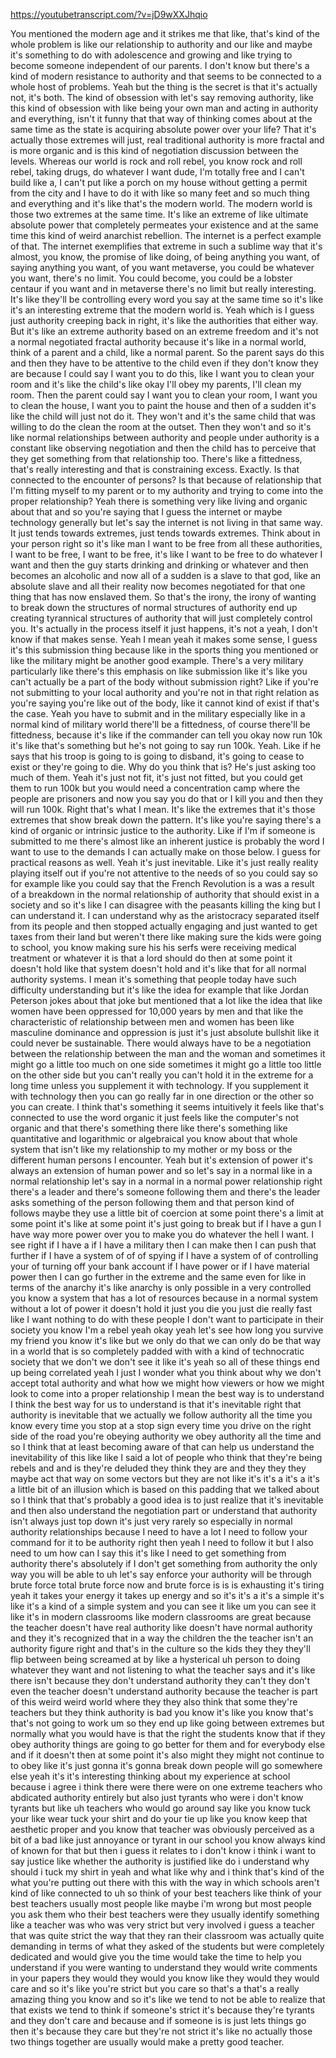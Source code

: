https://youtubetranscript.com/?v=jD9wXXJhqio

 You mentioned the modern age and it strikes me that like, that's kind of the whole problem is like our relationship to authority and our like and maybe it's something to do with adolescence and growing and like trying to become someone independent of our parents. I don't know but there's a kind of modern resistance to authority and that seems to be connected to a whole host of problems. Yeah but the thing is the secret is that it's actually not, it's both. The kind of obsession with let's say removing authority, like this kind of obsession with like being your own man and acting in authority and everything, isn't it funny that that way of thinking comes about at the same time as the state is acquiring absolute power over your life? That it's actually those extremes will just, real traditional authority is more fractal and is more organic and is this kind of negotiation discussion between the levels. Whereas our world is rock and roll rebel, you know rock and roll rebel, taking drugs, do whatever I want dude, I'm totally free and I can't build like a, I can't put like a porch on my house without getting a permit from the city and I have to do it with like so many feet and so much thing and everything and it's like that's the modern world. The modern world is those two extremes at the same time. It's like an extreme of like ultimate absolute power that completely permeates your existence and at the same time this kind of weird anarchist rebellion. The internet is a perfect example of that. The internet exemplifies that extreme in such a sublime way that it's almost, you know, the promise of like doing, of being anything you want, of saying anything you want, of you want metaverse, you could be whatever you want, there's no limit. You could become, you could be a lobster centaur if you want and in metaverse there's no limit but really interesting. It's like they'll be controlling every word you say at the same time so it's like it's an interesting extreme that the modern world is. Yeah which is I guess just authority creeping back in right, it's like the authorities that either way. But it's like an extreme authority based on an extreme freedom and it's not a normal negotiated fractal authority because it's like in a normal world, think of a parent and a child, like a normal parent. So the parent says do this and then they have to be attentive to the child even if they don't know they are because I could say I want you to do this, like I want you to clean your room and it's like the child's like okay I'll obey my parents, I'll clean my room. Then the parent could say I want you to clean your room, I want you to clean the house, I want you to paint the house and then of a sudden it's like the child will just not do it. They won't and it's the same child that was willing to do the clean the room at the outset. Then they won't and so it's like normal relationships between authority and people under authority is a constant like observing negotiation and then the child has to perceive that they get something from that relationship too. There's like a fittedness, that's really interesting and that is constraining excess. Exactly. Is that connected to the encounter of persons? Is that because of relationship that I'm fitting myself to my parent or to my authority and trying to come into the proper relationship? Yeah there is something very like living and organic about that and so you're saying that I guess the internet or maybe technology generally but let's say the internet is not living in that same way. It just tends towards extremes, just tends towards extremes. Think about in your person right so it's like man I want to be free from all these authorities, I want to be free, I want to be free, it's like I want to be free to do whatever I want and then the guy starts drinking and drinking or whatever and then becomes an alcoholic and now all of a sudden is a slave to that god, like an absolute slave and all their reality now becomes negotiated for that one thing that has now enslaved them. So that's the irony, the irony of wanting to break down the structures of normal structures of authority end up creating tyrannical structures of authority that will just completely control you. It's actually in the process itself it just happens, it's not a yeah, I don't know if that makes sense. Yeah I mean yeah it makes some sense, I guess it's this submission thing because like in the sports thing you mentioned or like the military might be another good example. There's a very military particularly like there's this emphasis on like submission like it's like you can't actually be a part of the body without submission right? Like if you're not submitting to your local authority and you're not in that right relation as you're saying you're like out of the body, like it cannot kind of exist if that's the case. Yeah you have to submit and in the military especially like in a normal kind of military world there'll be a fittedness, of course there'll be fittedness, because it's like if the commander can tell you okay now run 10k it's like that's something but he's not going to say run 100k. Yeah. Like if he says that his troop is going to is going to disband, it's going to cease to exist or they're going to die. Why do you think that is? He's just asking too much of them. Yeah it's just not fit, it's just not fitted, but you could get them to run 100k but you would need a concentration camp where the people are prisoners and now you say you do that or I kill you and then they will run 100k. Right that's what I mean. It's like the extremes that it's those extremes that show break down the pattern. It's like you're saying there's a kind of organic or intrinsic justice to the authority. Like if I'm if someone is submitted to me there's almost like an inherent justice is probably the word I want to use to the demands I can actually make on those below. I guess for practical reasons as well. Yeah it's just inevitable. Like it's just really reality playing itself out if you're not attentive to the needs of so you could say so for example like you could say that the French Revolution is a was a result of a breakdown in the normal relationship of authority that should exist in a society and so it's like I can disagree with the peasants killing the king but I can understand it. I can understand why as the aristocracy separated itself from its people and then stopped actually engaging and just wanted to get taxes from their land but weren't there like making sure the kids were going to school, you know making sure his his serfs were receiving medical treatment or whatever it is that a lord should do then at some point it doesn't hold like that system doesn't hold and it's like that for all normal authority systems. I mean it's something that people today have such difficulty understanding but it's like the idea for example that like Jordan Peterson jokes about that joke but mentioned that a lot like the idea that like women have been oppressed for 10,000 years by men and that like the characteristic of relationship between men and women has been like masculine dominance and oppression is just it's just absolute bullshit like it could never be sustainable. There would always have to be a negotiation between the relationship between the man and the woman and sometimes it might go a little too much on one side sometimes it might go a little too little on the other side but you can't really you can't hold it in the extreme for a long time unless you supplement it with technology. If you supplement it with technology then you can go really far in one direction or the other so you can create. I think that's something it seems intuitively it feels like that's connected to use the word organic it just feels like the computer's not organic and that there's something there like there's something like quantitative and logarithmic or algebraical you know about that whole system that isn't like my relationship to my mother or my boss or the different human persons I encounter. Yeah but it's extension of power it's always an extension of human power and so let's say in a normal like in a normal relationship let's say in a normal in a normal power relationship right there's a leader and there's someone following them and there's the leader asks something of the person following them and that person kind of follows maybe they use a little bit of coercion at some point there's a limit at some point it's like at some point it's just going to break but if I have a gun I have way more power over you to make you do whatever the hell I want. I see right if I have a if I have a military then I can make then I can push that further if I have a system of of of spying if I have a system of of controlling your of turning off your bank account if I have power or if I have material power then I can go further in the extreme and the same even for like in terms of the anarchy it's like anarchy is only possible in a very controlled you know a system that has a lot of resources because in a normal system without a lot of power it doesn't hold it just you die you just die really fast like I want nothing to do with these people I don't want to participate in their society you know I'm a rebel yeah okay yeah let's see how long you survive my friend you know it's like but we only do that we can only do be that way in a world that is so completely padded with with a kind of technocratic society that we don't we don't see it like it's yeah so all of these things end up being correlated yeah I just I wonder what you think about why we don't accept total authority and what how we might how viewers or how we might look to come into a proper relationship I mean the best way is to understand I think the best way for us to understand is that it's inevitable right that authority is inevitable that we actually we follow authority all the time you know every time you stop at a stop sign every time you drive on the right side of the road you're obeying authority we obey authority all the time and so I think that at least becoming aware of that can help us understand the inevitability of this like like I said a lot of people who think that they're being rebels and and is they're deluded they think they are and they they they maybe act that way on some vectors but they are not like it's it's a it's a it's a little bit of an illusion which is based on this padding that we talked about so I think that that's probably a good idea is to just realize that it's inevitable and then also understand the negotiation part or understand that authority isn't always just top down it's just very rarely so especially in normal authority relationships because I need to have a lot I need to follow your command for it to be authority right then yeah I need to follow it but I also need to um how can I say this it's like I need to get something from authority there's absolutely if I don't get something from authority the only way you will be able to uh let's say enforce your authority will be through brute force total brute force now and brute force is is is exhausting it's tiring yeah it takes your energy it takes up energy and so it's it's a it's a simple it's like it's a kind of a simple system and you can see it like um you can see it like it's in modern classrooms like modern classrooms are great because the teacher doesn't have real authority like doesn't have normal authority and they it's recognized that in a way the children the the teacher isn't an authority figure right and that's in the culture so the kids they they they'll flip between being screamed at by like a hysterical uh person to doing whatever they want and not listening to what the teacher says and it's like there isn't because they don't understand authority they can't they don't even the teacher doesn't understand authority because the teacher is part of this weird weird world where they they also think that some they're teachers but they think authority is bad you know it's like you know that's that's not going to work um so they end up like going between extremes but normally what you would have is that the right the students know that if they obey authority things are going to go better for them and for everybody else and if it doesn't then at some point it's also might they might not continue to to obey like it's just gonna it's gonna break down people will go somewhere else yeah it's it's interesting thinking about my experience at school because i agree i think there were there were on one extreme teachers who abdicated authority entirely but also just tyrants who were i don't know tyrants but like uh teachers who would go around say like you know tuck your like wear tuck your shirt and do your tie up like you know keep that aesthetic proper and you know that teacher was obviously perceived as a bit of a bad like just annoyance or tyrant in our school you know always kind of known for that but then i guess it relates to i don't know i think i want to say justice like whether the authority is justified like do i understand why should i tuck my shirt in yeah and what like why and i think that's kind of the what you're putting out there with this with the way in which schools aren't kind of like connected to uh so think of your best teachers like think of your best teachers usually most people like maybe i'm wrong but most people you ask them who their best teachers were they usually identify something like a teacher was who was very strict but very involved i guess a teacher that was quite strict the way that they ran their classroom was actually quite demanding in terms of what they asked of the students but were completely dedicated and would give you the time would take the time to help you understand if you were wanting to understand they would write comments in your papers they would they would you know like they would they would care and so it's like you're strict but you care so that's a that's a really amazing thing you know and so it's like we tend to not be able to realize that that exists we tend to think if someone's strict it's because they're tyrants and they don't care and because and if someone is is just lets things go then it's because they care but they're not strict it's like no actually those two things together are usually would make a pretty good teacher.